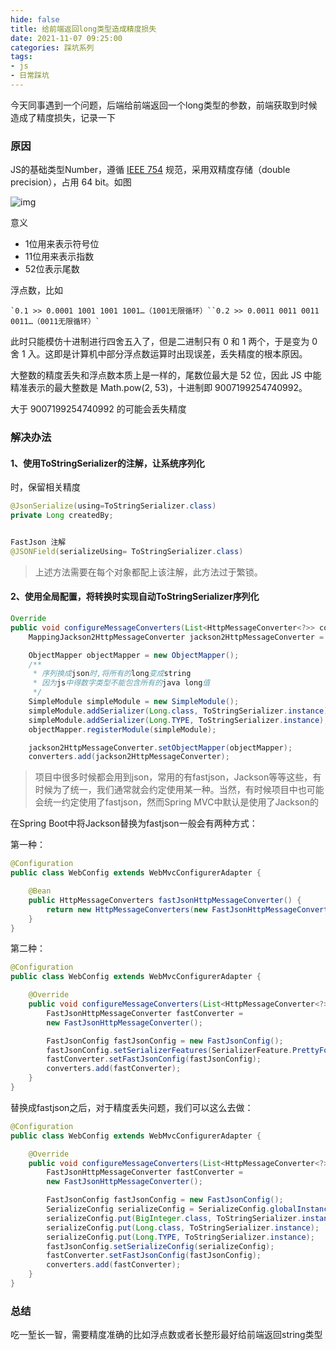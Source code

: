 ```yaml
---
hide: false
title: 给前端返回long类型造成精度损失
date: 2021-11-07 09:25:00
categories: 踩坑系列
tags:
- js
- 日常踩坑
---
```

今天同事遇到一个问题，后端给前端返回一个long类型的参数，前端获取到时候造成了精度损失，记录一下
<!-- more -->

### 原因

JS的基础类型Number，遵循 [IEEE 754](https://en.wikipedia.org/wiki/IEEE_floating_point) 规范，采用双精度存储（double precision），占用 64 bit。如图

![img](https://images2015.cnblogs.com/blog/114013/201511/114013-20151106171603555-975142832.png)

意义

- 1位用来表示符号位
- 11位用来表示指数
- 52位表示尾数

浮点数，比如

```
`0.1 >> 0.0001 1001 1001 1001…（1001无限循环）``0.2 >> 0.0011 0011 0011 0011…（0011无限循环）`
```

此时只能模仿十进制进行四舍五入了，但是二进制只有 0 和 1 两个，于是变为 0 舍 1 入。这即是计算机中部分浮点数运算时出现误差，丢失精度的根本原因。

大整数的精度丢失和浮点数本质上是一样的，尾数位最大是 52 位，因此 JS 中能精准表示的最大整数是 Math.pow(2, 53)，十进制即 9007199254740992。

大于 9007199254740992 的可能会丢失精度

### 解决办法

#### 1、使用ToStringSerializer的注解，让系统序列化

时，保留相关精度

```java
@JsonSerialize(using=ToStringSerializer.class)
private Long createdBy;


FastJson 注解
@JSONField(serializeUsing= ToStringSerializer.class)
```

> 上述方法需要在每个对象都配上该注解，此方法过于繁锁。

#### 2、使用全局配置，将转换时实现自动ToStringSerializer序列化

```java
Override
public void configureMessageConverters(List<HttpMessageConverter<?>> converters) {
    MappingJackson2HttpMessageConverter jackson2HttpMessageConverter = new MappingJackson2HttpMessageConverter();

    ObjectMapper objectMapper = new ObjectMapper();
    /**
     * 序列换成json时,将所有的long变成string
     * 因为js中得数字类型不能包含所有的java long值
     */
    SimpleModule simpleModule = new SimpleModule();
    simpleModule.addSerializer(Long.class, ToStringSerializer.instance);
    simpleModule.addSerializer(Long.TYPE, ToStringSerializer.instance);
    objectMapper.registerModule(simpleModule);

    jackson2HttpMessageConverter.setObjectMapper(objectMapper);
    converters.add(jackson2HttpMessageConverter);
```

> 项目中很多时候都会用到json，常用的有fastjson，Jackson等等这些，有时候为了统一，我们通常就会约定使用某一种。当然，有时候项目中也可能会统一约定使用了fastjson，然而Spring MVC中默认是使用了Jackson的

在Spring Boot中将Jackson替换为fastjson一般会有两种方式：

第一种：

```java
@Configuration
public class WebConfig extends WebMvcConfigurerAdapter {

    @Bean
    public HttpMessageConverters fastJsonHttpMessageConverter() {
        return new HttpMessageConverters(new FastJsonHttpMessageConverter());
    }
}
```

第二种：

```java
@Configuration
public class WebConfig extends WebMvcConfigurerAdapter {

    @Override
    public void configureMessageConverters(List<HttpMessageConverter<?>> converters) {
        FastJsonHttpMessageConverter fastConverter = 
        new FastJsonHttpMessageConverter();

        FastJsonConfig fastJsonConfig = new FastJsonConfig();
        fastJsonConfig.setSerializerFeatures(SerializerFeature.PrettyFormat);
        fastConverter.setFastJsonConfig(fastJsonConfig);
        converters.add(fastConverter);
    }
}
```

替换成fastjson之后，对于精度丢失问题，我们可以这么去做：

```java
@Configuration
public class WebConfig extends WebMvcConfigurerAdapter {

    @Override
    public void configureMessageConverters(List<HttpMessageConverter<?>> converters) {
        FastJsonHttpMessageConverter fastConverter = 
        new FastJsonHttpMessageConverter();

        FastJsonConfig fastJsonConfig = new FastJsonConfig();
        SerializeConfig serializeConfig = SerializeConfig.globalInstance;
        serializeConfig.put(BigInteger.class, ToStringSerializer.instance);
        serializeConfig.put(Long.class, ToStringSerializer.instance);
        serializeConfig.put(Long.TYPE, ToStringSerializer.instance);
        fastJsonConfig.setSerializeConfig(serializeConfig);
        fastConverter.setFastJsonConfig(fastJsonConfig);
        converters.add(fastConverter);
    }
}
```

### 总结

吃一堑长一智，需要精度准确的比如浮点数或者长整形最好给前端返回string类型
